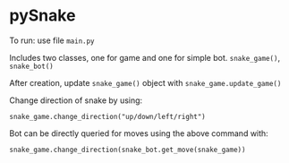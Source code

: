 # pySnake

To run: use file `main.py`

Includes two classes, one for game and one for simple bot.
`snake_game()`, `snake_bot()`

After creation, update `snake_game()` object with `snake_game.update_game()`

Change direction of snake by using:

`snake_game.change_direction("up/down/left/right")`

Bot can be directly queried for moves using the above command with:

`snake_game.change_direction(snake_bot.get_move(snake_game))`
